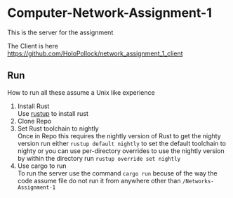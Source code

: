 # Computer-Network-Assignment-1
This is the server for the assignment


The Client is here https://github.com/HoloPollock/network_assignment_1_client
## Run
How to run all these assume a Unix like experience
1. Install Rust  
Use [rustup](https://rustup.rs) to install rust
2. Clone Repo  
3. Set Rust toolchain to nightly  
Once in Repo this requires the nightly version of Rust to get the nighty version run either `rustup default nightly` to set the default toolchain to nighty or you can use per-directory overrides to use the nightly version by within the directory run `rustup override set nightly`
4. Use cargo to run  
To run the server use the command `cargo run` becuse of the way the code assume file do not run it from anywhere other than `/Networks-Assignment-1`
